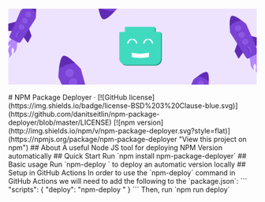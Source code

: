 <p align="center"><a href="https://github.com/danitseitlin/npm-package-deployer"><img src=".github/cover-photo.png" /></a></p>
# NPM Package Deployer &middot; [![GitHub license](https://img.shields.io/badge/license-BSD%203%20Clause-blue.svg)](https://github.com/danitseitlin/npm-package-deployer/blob/master/LICENSE) [![npm version](http://img.shields.io/npm/v/npm-package-deployer.svg?style=flat)](https://npmjs.org/package/npm-package-deployer "View this project on npm") 
## About
A useful Node JS tool for deploying NPM Version automatically
## Quick Start
Run `npm install npm-package-deployer`
## Basic usage
Run `npm-deploy <package name>` to deploy an automatic version locally
## Setup in GitHub Actions
In order to use the `npm-deploy` command in GitHub Actions we will need to add the following to the `package.json`:
```
"scripts": {
  "deploy": "npm-deploy <package name>"
}
```
Then, run `npm run deploy`
